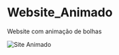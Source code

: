 # Website_Animado
Website com animação de bolhas

![Site Animado](https://github.com/Lucas-Gallani/Website_Com_Animacao_/blob/master/Site_Animado.gif)


